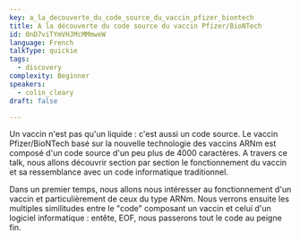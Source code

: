 ```yaml
---
key: a_la_decouverte_du_code_source_du_vaccin_pfizer_biontech
title: A la découverte du code source du vaccin Pfizer/BioNTech
id: 0nD7viTYmVHJMcMMmweW
language: French
talkType: quickie
tags:
  - discovery
complexity: Beginner
speakers:
  - colin_cleary
draft: false

---
```


Un vaccin n'est pas qu'un liquide : c'est aussi un code source. Le vaccin Pfizer/BioNTech basé sur la nouvelle technologie des vaccins ARNm est composé d'un code source d'un peu plus de 4000 caractères. A travers ce talk, nous allons découvrir section par section le fonctionnement du vaccin et sa ressemblance avec un code informatique traditionnel.

Dans un premier temps, nous allons nous intéresser au fonctionnement d'un vaccin et particulièrement de ceux du type ARNm. Nous verrons ensuite les multiples similitudes entre le "code" composant un vaccin et celui d'un logiciel informatique : entête, EOF, nous passerons tout le code au peigne fin.